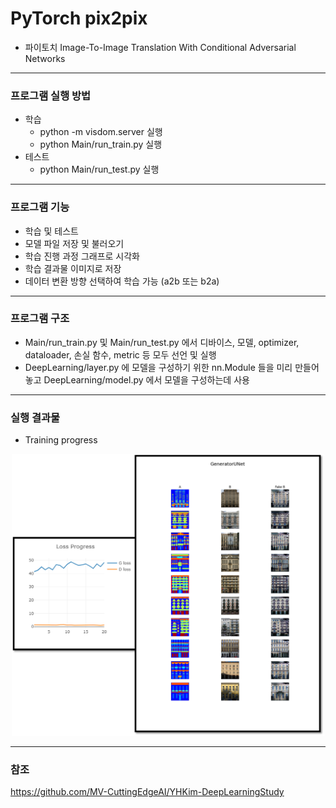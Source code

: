# PyTorch pix2pix
- 파이토치 Image-To-Image Translation With Conditional Adversarial Networks
___
### 프로그램 실행 방법
- 학습
  - python -m visdom.server 실행
  - python Main/run_train.py 실행
- 테스트
  - python Main/run_test.py 실행
---
### 프로그램 기능
- 학습 및 테스트
- 모델 파일 저장 및 불러오기
- 학습 진행 과정 그래프로 시각화
- 학습 결과물 이미지로 저장
- 데이터 변환 방향 선택하여 학습 가능 (a2b 또는 b2a)
---
### 프로그램 구조
- Main/run_train.py 및 Main/run_test.py 에서 디바이스, 모델, optimizer, dataloader, 손실 함수, metric 등 모두 선언 및 실행
- DeepLearning/layer.py 에 모델을 구성하기 위한 nn.Module 들을 미리 만들어 놓고 DeepLearning/model.py 에서 모델을 구성하는데 사용
---
### 실행 결과물
- Training progress
<p align="center">
    <img width="500" src="./IMGS/training_progress.png" alt="Training progress">
</p>

---
### 참조
https://github.com/MV-CuttingEdgeAI/YHKim-DeepLearningStudy
